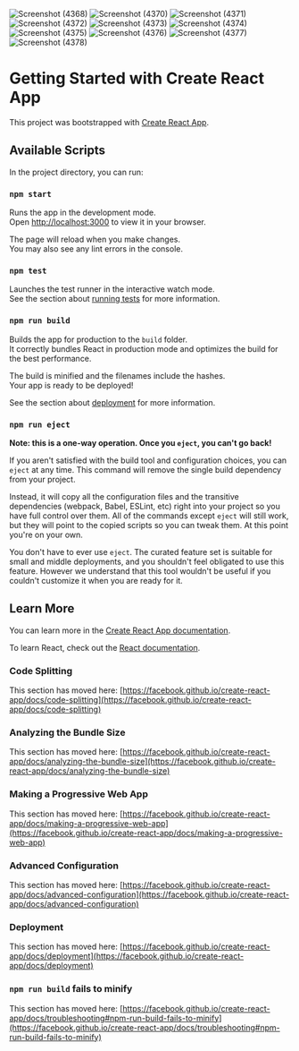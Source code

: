 ![Screenshot (4368)](https://user-images.githubusercontent.com/88341160/178103419-ca61c1bc-3f83-43cd-bc70-b187f3f3aebd.png)
![Screenshot (4370)](https://user-images.githubusercontent.com/88341160/178103421-b31c808a-ac5c-4df9-a2b9-2092903eb3f9.png)
![Screenshot (4371)](https://user-images.githubusercontent.com/88341160/178103422-7a5cffa5-f4e8-484b-b773-977b00316627.png)
![Screenshot (4372)](https://user-images.githubusercontent.com/88341160/178103423-85b33705-99c2-496c-be60-e62acba36efd.png)
![Screenshot (4373)](https://user-images.githubusercontent.com/88341160/178103424-e64e87e4-f1ae-4ce9-85e0-66eeba2e0996.png)
![Screenshot (4374)](https://user-images.githubusercontent.com/88341160/178103425-486dc070-f723-43be-b23f-bc82994b948b.png)
![Screenshot (4375)](https://user-images.githubusercontent.com/88341160/178103426-c5456248-2679-4ed9-9118-2b8d3d57e58f.png)
![Screenshot (4376)](https://user-images.githubusercontent.com/88341160/178103427-7d28de94-ea81-4936-99bf-e3a7b0f3f91c.png)
![Screenshot (4377)](https://user-images.githubusercontent.com/88341160/178103429-5d3bef19-e5d3-445e-8a38-ed90fc01ed0b.png)
![Screenshot (4378)](https://user-images.githubusercontent.com/88341160/178103432-20193c29-6992-463c-bd95-f05221dffae3.png)

# Getting Started with Create React App

This project was bootstrapped with [Create React App](https://github.com/facebook/create-react-app).

## Available Scripts

In the project directory, you can run:

### `npm start`

Runs the app in the development mode.\
Open [http://localhost:3000](http://localhost:3000) to view it in your browser.

The page will reload when you make changes.\
You may also see any lint errors in the console.

### `npm test`

Launches the test runner in the interactive watch mode.\
See the section about [running tests](https://facebook.github.io/create-react-app/docs/running-tests) for more information.

### `npm run build`

Builds the app for production to the `build` folder.\
It correctly bundles React in production mode and optimizes the build for the best performance.

The build is minified and the filenames include the hashes.\
Your app is ready to be deployed!

See the section about [deployment](https://facebook.github.io/create-react-app/docs/deployment) for more information.

### `npm run eject`

**Note: this is a one-way operation. Once you `eject`, you can't go back!**

If you aren't satisfied with the build tool and configuration choices, you can `eject` at any time. This command will remove the single build dependency from your project.

Instead, it will copy all the configuration files and the transitive dependencies (webpack, Babel, ESLint, etc) right into your project so you have full control over them. All of the commands except `eject` will still work, but they will point to the copied scripts so you can tweak them. At this point you're on your own.

You don't have to ever use `eject`. The curated feature set is suitable for small and middle deployments, and you shouldn't feel obligated to use this feature. However we understand that this tool wouldn't be useful if you couldn't customize it when you are ready for it.

## Learn More

You can learn more in the [Create React App documentation](https://facebook.github.io/create-react-app/docs/getting-started).

To learn React, check out the [React documentation](https://reactjs.org/).

### Code Splitting

This section has moved here: [https://facebook.github.io/create-react-app/docs/code-splitting](https://facebook.github.io/create-react-app/docs/code-splitting)

### Analyzing the Bundle Size

This section has moved here: [https://facebook.github.io/create-react-app/docs/analyzing-the-bundle-size](https://facebook.github.io/create-react-app/docs/analyzing-the-bundle-size)

### Making a Progressive Web App

This section has moved here: [https://facebook.github.io/create-react-app/docs/making-a-progressive-web-app](https://facebook.github.io/create-react-app/docs/making-a-progressive-web-app)

### Advanced Configuration

This section has moved here: [https://facebook.github.io/create-react-app/docs/advanced-configuration](https://facebook.github.io/create-react-app/docs/advanced-configuration)

### Deployment

This section has moved here: [https://facebook.github.io/create-react-app/docs/deployment](https://facebook.github.io/create-react-app/docs/deployment)

### `npm run build` fails to minify

This section has moved here: [https://facebook.github.io/create-react-app/docs/troubleshooting#npm-run-build-fails-to-minify](https://facebook.github.io/create-react-app/docs/troubleshooting#npm-run-build-fails-to-minify)
